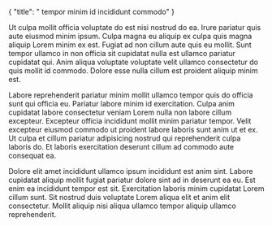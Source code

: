 {
  "title": " tempor minim id incididunt commodo"
}

Ut culpa mollit officia voluptate do est nisi nostrud do ea. Irure pariatur quis aute eiusmod minim ipsum. Culpa magna eu aliquip ex culpa quis magna aliquip Lorem minim ex est. Fugiat ad non cillum aute quis eu mollit. Sunt tempor ullamco in non officia sit cupidatat nulla est ullamco pariatur cupidatat qui. Anim aliqua voluptate voluptate velit ullamco consectetur do quis mollit id commodo. Dolore esse nulla cillum est proident aliquip minim est.

Labore reprehenderit pariatur minim mollit ullamco tempor quis do officia sunt qui officia eu. Pariatur labore minim id exercitation. Culpa anim cupidatat labore consectetur veniam Lorem nulla non labore cillum excepteur. Excepteur officia incididunt mollit minim pariatur tempor. Velit excepteur eiusmod commodo ut proident labore laboris sunt anim ut et ex. Ut culpa et cillum pariatur adipisicing nostrud qui reprehenderit culpa laboris do. Et laboris exercitation deserunt cillum ad commodo aute consequat ea.

Dolore elit amet incididunt ullamco ipsum incididunt est anim sint. Labore cupidatat aliquip mollit fugiat pariatur dolore sint ad in deserunt ea eu. Est enim ea incididunt tempor est sit. Exercitation laboris minim cupidatat Lorem cillum sunt. Sit nostrud duis voluptate Lorem aliqua elit et anim elit consectetur. Mollit aliquip nisi aliqua ullamco tempor aliquip ullamco reprehenderit.